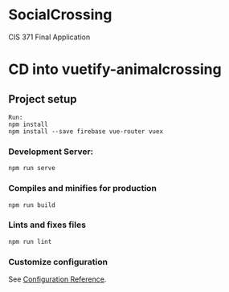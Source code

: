 # SocialCrossing
CIS 371 Final Application

# CD into vuetify-animalcrossing

## Project setup
```
Run: 
npm install
npm install --save firebase vue-router vuex
```

### Development Server:
```
npm run serve
```

### Compiles and minifies for production
```
npm run build
```

### Lints and fixes files
```
npm run lint
```

### Customize configuration
See [Configuration Reference](https://cli.vuejs.org/config/).
